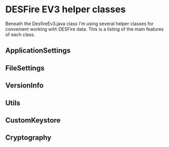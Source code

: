 # DESFire EV3 helper classes

Beneath the DesfireEv3.java class I'm using several helper classes for convenient working with DESFire data. This is a listing of the 
main features of each class.

## ApplicationSettings





## FileSettings

## VersionInfo


## Utils



## CustomKeystore


## Cryptography


